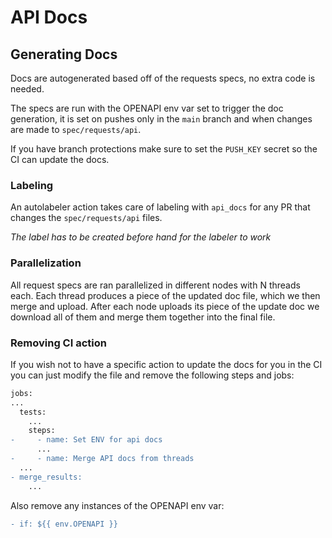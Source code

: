 # API Docs
## Generating Docs
Docs are autogenerated based off of the requests specs, no extra code is needed.

The specs are run with the OPENAPI env var set to trigger the doc generation, it is set on pushes only in the `main` branch and when changes are made to `spec/requests/api`.

If you have branch protections make sure to set the `PUSH_KEY` secret so the CI can update the docs.

### Labeling

An autolabeler action takes care of labeling with `api_docs` for any PR that changes the `spec/requests/api` files.

*The label has to be created before hand for the labeler to work*

### Parallelization
All request specs are ran parallelized in different nodes with N threads each. Each thread produces a piece of the updated doc file, which we then merge and upload. After each node uploads its piece of the update doc we download all of them and merge them together into the final file.

### Removing CI action
If you wish not to have a specific action to update the docs for you in the CI you can just modify the file and remove the following steps and jobs:
```diff
jobs:
...
  tests:
    ...
    steps:
-     - name: Set ENV for api docs
      ...
-     - name: Merge API docs from threads
  ...
- merge_results:
    ...
```
Also remove any instances of the OPENAPI env var:
```diff
- if: ${{ env.OPENAPI }}
```